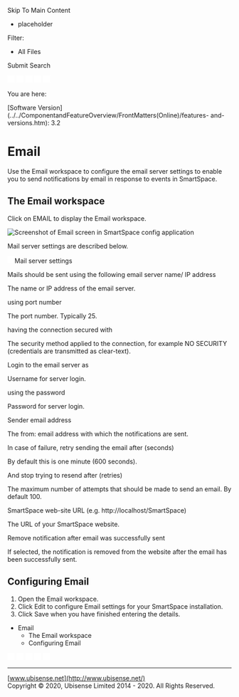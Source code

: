 

Skip To Main Content

[](../../Home.htm)

  * placeholder

Filter:

  * All Files

Submit Search

![Navigate previous](../../images/transparent.gif) ![Navigate
next](../../images/transparent.gif) ![Expand
all](../../images/transparent.gif) ![](../../images/transparent.gif)
![Print](../../images/transparent.gif)

You are here:

[Software
Version](../../ComponentandFeatureOverview/FrontMatters\(Online\)/features-
and-versions.htm): 3.2

# Email

Use the Email workspace to configure the email server settings to enable you
to send notifications by email in response to events in SmartSpace.

## The Email workspace

Click on EMAIL to display the Email workspace.

![Screenshot of Email screen in SmartSpace config
application](../../images/EmailConfig.png)

Mail server settings are described below.

![Closed](../../images/transparent.gif)Mail server settings

Mails should be sent using the following email server name/ IP address

The name or IP address of the email server.

using port number

The port number. Typically 25.

having the connection secured with

The security method applied to the connection, for example NO SECURITY
(credentials are transmitted as clear-text).

Login to the email server as

Username for server login.

using the password

Password for server login.

Sender email address

The from: email address with which the notifications are sent.

In case of failure, retry sending the email after (seconds)

By default this is one minute (600 seconds).

And stop trying to resend after (retries)

The maximum number of attempts that should be made to send an email. By
default 100.

SmartSpace web-site URL (e.g. http://localhost/SmartSpace)

The URL of your SmartSpace website.

Remove notification after email was successfully sent

If selected, the notification is removed from the website after the email has
been successfully sent.

## Configuring Email

  1. Open the Email workspace.
  2. Click Edit to configure Email settings for your SmartSpace installation.
  3. Click Save when you have finished entering the details.

  * Email
    * The Email workspace
    * Configuring Email

![Navigate previous](../../images/transparent.gif) ![Navigate
next](../../images/transparent.gif) ![Expand
all](../../images/transparent.gif) ![](../../images/transparent.gif)
![Print](../../images/transparent.gif)

* * *

[www.ubisense.net](http://www.ubisense.net/)  
Copyright © 2020, Ubisense Limited 2014 - 2020. All Rights Reserved.

